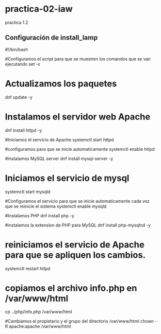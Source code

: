 # practica-02-iaw
practica 1.2
## Configuración de install_lamp
#!/bin/bash

#Configuramos el script para que se muestren los comandos que se van ejecutando
set -x

# Actualizamos los paquetes
dnf update -y

# Instalamos el servidor web Apache
dnf install httpd -y

#Iniciamos el servicio de Apache
systemctl start httpd

#configuramos para que se inicie automaticamente
systemctl enable httpd

#instalamos MySQL server
dnf install mysql-server -y

# Iniciamos el servicio de mysql
systemctl start mysqld

#Configuramos el servicio para que se inicie automaticamente cada vez que se reinicie el sistema
systemctl enable mysqld

#Instalamos PHP 
dnf install php -y

#instalamos la extension de PHP para MySQL
dnf install php-mysqlnd -y

# reiniciamos el servicio de Apache para que se apliquen los cambios.
systemctl restart httpd

# copiamos el archivo info.php en /var/www/html
cp ../php/info.php /var/www/html

#Cambiamos el propietario y el grupo del directorio /var/www/html
chown -R apache:apache /var/www/html